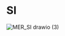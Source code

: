 # SI

![MER_SI drawio (3)](https://github.com/Miguigg/SI/assets/61028734/048b796b-e223-4757-aadd-ccee748a0794)
